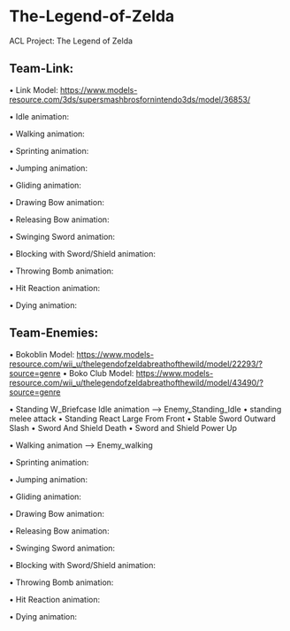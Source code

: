 # The-Legend-of-Zelda
ACL Project: The Legend of Zelda


## Team-Link:
• Link Model: https://www.models-resource.com/3ds/supersmashbrosfornintendo3ds/model/36853/

• Idle animation:

• Walking animation:

• Sprinting animation:

• Jumping animation:

• Gliding animation:

• Drawing Bow animation:

• Releasing Bow animation:

• Swinging Sword animation:

• Blocking with Sword/Shield animation:

• Throwing Bomb animation:

• Hit Reaction animation:

• Dying animation:


## Team-Enemies:
• Bokoblin Model: https://www.models-resource.com/wii_u/thelegendofzeldabreathofthewild/model/22293/?source=genre
• Boko Club Model: https://www.models-resource.com/wii_u/thelegendofzeldabreathofthewild/model/43490/?source=genre

• Standing W_Briefcase Idle animation --> Enemy_Standing_Idle
• standing melee attack
• Standing React Large From Front
• Stable Sword Outward Slash
• Sword And Shield Death
• Sword and Shield Power Up

• Walking animation --> Enemy_walking

• Sprinting animation:

• Jumping animation:

• Gliding animation:

• Drawing Bow animation:

• Releasing Bow animation:

• Swinging Sword animation:

• Blocking with Sword/Shield animation:

• Throwing Bomb animation:

• Hit Reaction animation:

• Dying animation:

